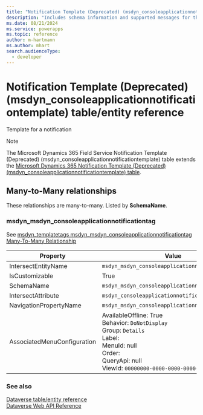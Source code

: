 ```yaml
---
title: "Notification Template (Deprecated) (msdyn_consoleapplicationnotificationtemplate) table/entity reference (Microsoft Dynamics 365 Field Service)"
description: "Includes schema information and supported messages for the Notification Template (Deprecated) (msdyn_consoleapplicationnotificationtemplate) table/entity with Microsoft Dynamics 365 Field Service."
ms.date: 08/21/2024
ms.service: powerapps
ms.topic: reference
author: m-hartmann
ms.author: mhart
search.audienceType: 
  - developer
---
```


# Notification Template (Deprecated) (msdyn_consoleapplicationnotificationtemplate) table/entity reference

Template for a notification

> [!NOTE]
> The Microsoft Dynamics 365 Field Service Notification Template (Deprecated) (msdyn_consoleapplicationnotificationtemplate) table extends the [Microsoft Dynamics 365 Notification Template (Deprecated) (msdyn_consoleapplicationnotificationtemplate) table](/dynamics365/developer/entities/msdyn_consoleapplicationnotificationtemplate).




## Many-to-Many relationships

These relationships are many-to-many. Listed by **SchemaName**.

### <a name="BKMK_msdyn_msdyn_consoleapplicationnotificationtag"></a> msdyn_msdyn_consoleapplicationnotificationtag

See [msdyn_templatetags msdyn_msdyn_consoleapplicationnotificationtag Many-To-Many Relationship](msdyn_templatetags.md#BKMK_msdyn_msdyn_consoleapplicationnotificationtag)

|Property|Value|
|---|---|
|IntersectEntityName|`msdyn_msdyn_consoleapplicationnotificationtag`|
|IsCustomizable|True|
|SchemaName|`msdyn_msdyn_consoleapplicationnotificationtag`|
|IntersectAttribute|`msdyn_consoleapplicationnotificationtemplateid`|
|NavigationPropertyName|`msdyn_msdyn_consoleapplicationnotificationtag`|
|AssociatedMenuConfiguration|AvailableOffline: True<br />Behavior: `DoNotDisplay`<br />Group: `Details`<br />Label: <br />MenuId: null<br />Order: <br />QueryApi: null<br />ViewId: `00000000-0000-0000-0000-000000000000`|



### See also

[Dataverse table/entity reference](../about-entity-reference.md)  
[Dataverse Web API Reference](/power-apps/developer/data-platform/webapi/reference/about)   

